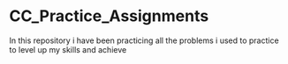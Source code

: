 # CC_Practice_Assignments

In this repository i have been practicing all the problems i used to practice to level up my skills and achieve
